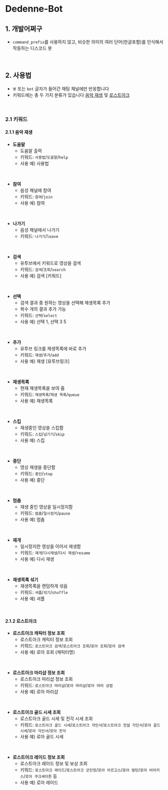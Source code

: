 # Dedenne-Bot

## 1. 개발어쩌구

- `command_prefix`를 사용하지 않고, 비슷한 의미의 여러 단어(한글포함)를 인식해서 작동하는 디스코드 봇

<br>

## 2. 사용법

- `봇` 또는 `bot` 글자가 들어간 채팅 채널에만 반응합니다
- 키워드에는 총 두 가지 분류가 있습니다 [음악 재생](#211-음악-재생) 및 [로스트아크](#212-로스트아크)

<br>

### 2.1 키워드

#### 2.1.1 음악 재생

- <b>도움말</b>
    - 도움말 출력
    - 키워드: `사용법`/`도움말`/`help`
    - 사용 예) 사용법
<br>

- <b>참여</b>
    - 음성 채널에 참여
    - 키워드: `참여`/`join`
    - 사용 예) 참여
<br>

- <b>나가기</b>
    - 음성 채널에서 나가기
    - 키워드: `나가기`/`leave`
<br>

- <b>검색</b>
    - 유투브에서 키워드로 영상을 검색
    - 키워드: `검색`/`조회`/`search`
    - 사용 예) 검색 [키워드]
<br>

- <b>선택</b>
    - 검색 결과 중 원하는 영상을 선택해 재생목록 추가
    - 복수 개의 결과 추가 가능
    - 키워드: `선택`/`select`
    - 사용 예) 선택 1, 선택 3 5
<br>

- <b>추가</b>
    - 유투브 링크를 재생목록에 바로 추가
    - 키워드: `재생`/`추가`/`add`
    - 사용 예) 재생 [유투브링크]
<br>

- <b>재생목록</b>
    - 현재 재생목록을 보여 줌
    - 키워드: `재생목록`/`재생 목록`/`queue`
    - 사용 예) 재생목록
<br>

- <b>스킵</b>
    - 재생중인 영상을 스킵함
    - 키워드: `스킵`/`넘기기`/`skip`
    - 사용 예) 스킵
<br>

- <b>중단</b>
    - 영상 재생을 중단함
    - 키워드: `중단`/`stop`
    - 사용 예) 중단
<br>

- <b>멈춤</b>
    - 재생 중인 영상을 일시정지함
    - 키워드: `멈춤`/`일시정지`/`pause`
    - 사용 예) 멈춤
<br>

- <b>재개</b>
    - 일시정지한 영상을 이어서 재생함
    - 키워드: `재개`/`다시재생`/`다시 재생`/`resume`
    - 사용 예) 다시 재생
<br>

- <b>재생목록 섞기</b>
    - 재생목록을 랜덤하게 섞음
    - 키워드: `셔플`/`섞기`/`shuffle`
    - 사용 예) 셔플
<br>

#### 2.1.2 로스트아크

- <b>로스트아크 캐릭터 정보 조회</b>
    - 로스트아크 캐릭터 정보 조회
    - 키워드: `로스트아크 검색`/`로스트아크 조회`/`로아 조회`/`로아 검색`
    - 사용 예) 로아 조회 (캐릭터명)
<br>

- <b>로스트아크 마리샵 정보 조회</b>
    - 로스트아크 마리샵 정보 조회
    - 키워드: `로스트아크 마리샵`/`로아 마리샵`/`로아 마리 상점`
    - 사용 예) 로아 마리샵
<br>

- <b>로스트아크 골드 시세 조회</b>
    - 로스트아크 골드 시세 및 전각 시세 조회
    - 키워드: `로스트아크 골드 시세`/`로스트아크 각인서`/`로스트아크 전설 각인서`/`로아 골드 시세`/`로아 각인서`/`로아 전각`
    - 사용 예) 로아 골드 시세
<br>

- <b>로스트아크 레이드 정보 조회</b>
    - 로스트아크 레이드 정보 및 보상 조회
    - 키워드: `로스트아크 레이드`/`로스트아크 군단장`/`로아 아르고스`/`로아 발탄`/`로아 비아키스`/`로아 쿠크세이튼` 등
    - 사용 예) 로아 레이드
<br>
